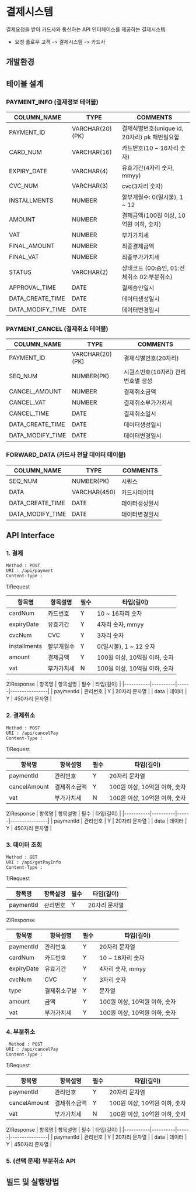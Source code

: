 # 결제시스템
결제요청을 받아 카드사와 통신하는 API 인터페이스를 제공하는 결제시스템.

* 요청 플로우
고객 -> 결제시스템 -> 카드사

## 개발환경

## 테이블 설계

### PAYMENT_INFO (결제정보 테이블)
| COLUMN_NAME      | TYPE        | COMMENTS                                      |
|------------------|-------------|-----------------------------------------------|
| PAYMENT_ID       | VARCHAR(20)(PK) | 결제식별번호(unique id, 20자리) pk 채번필요함 |
| CARD_NUM         | VARCHAR(16) | 카드번호(10 ~ 16자리 숫자)                    |
| EXPIRY_DATE      | VARCHAR(4)  | 유효기간(4자리 숫자, mmyy)                    |
| CVC_NUM          | VARCHAR(3)  | cvc(3자리 숫자)                               |
| INSTALLMENTS     | NUMBER      | 할부개월수: 0(일시불), 1 ~ 12                 |
| AMOUNT           | NUMBER      | 결제금액(100원 이상, 10억원 이하, 숫자)       |
| VAT              | NUMBER      | 부가가치세                                    |
| FINAL_AMOUNT     | NUMBER      | 최종결제금액                                  |
| FINAL_VAT        | NUMBER      | 최종부가가치세                                |
| STATUS           | VARCHAR(2)  | 상태코드 (00:승인, 01:전체취소 02:부분취소)   |
| APPROVAL_TIME    | DATE        | 결제승인일시                                  |
| DATA_CREATE_TIME | DATE        | 데이터생성일시                                |
| DATA_MODIFY_TIME | DATE        | 데이터변경일시                                |  


### PAYMENT_CANCEL (결제취소 테이블)
| COLUMN_NAME      | TYPE        | COMMENTS                               |
|------------------|-------------|----------------------------------------|
| PAYMENT_ID       | VARCHAR(20)(PK) | 결제식별번호(20자리)              |
| SEQ_NUM          | NUMBER(PK)      | 시퀀스번호(10자리) 관리번호별 생성 |
| CANCEL_AMOUNT    | NUMBER      | 결제취소금액                           |
| CANCEL_VAT       | NUMBER      | 결제취소부가가치세                     |
| CANCEL_TIME      | DATE        | 결제취소일시                           |
| DATA_CREATE_TIME | DATE        | 데이터생성일시                         |
| DATA_MODIFY_TIME | DATE        | 데이터변경일시                         |

### FORWARD_DATA (카드사 전달 데이터 테이블)
| COLUMN_NAME      | TYPE         | COMMENTS       |
|------------------|--------------|----------------|
| SEQ_NUM          | NUMBER(PK)      | 시퀀스         |
| DATA             | VARCHAR(450) | 카드사데이터   |
| DATA_CREATE_TIME | DATE         | 데이터생성일시 |
| DATA_MODIFY_TIME | DATE         | 데이터변경일시 |

## API Interface

  ### 1. 결제
    Method : POST
    URI : /api/payment
    Content-Type : 
  
1)Request
  
  | 항목명       | 항목설명   | 필수 | 타입(길이)                    |
|--------------|------------|------|-------------------------------|
| cardNum      | 카드번호   |   Y  | 10 ~ 16자리 숫자              |
| expiryDate   | 유효기간   |   Y  | 4자리 숫자, mmyy              |
| cvcNum       | CVC        |   Y  | 3자리 숫자                    |
| installments | 할부개월수 |   Y  | 0(일시불), 1 ~ 12 숫자        |
| amount       | 결제금액   |   Y  | 100원 이상, 10억원 이하, 숫자 |
| vat          | 부가가치세 |   N  | 100원 이상, 10억원 이하, 숫자 |
  
2)Response
| 항목명    | 항목설명 | 필수 | 타입(길이)     |
|-----------|----------|------|----------------|
| paymentId | 관리번호 |   Y  | 20자리 문자열  |
| data      | 데이터   |   Y  | 450자리 문자열 |

  ### 2. 결제취소
    Method : POST
    URI : /api/cancelPay
    Content-Type : 
    
1)Request

  | 항목명       | 항목설명     | 필수 | 타입(길이)                    |
|--------------|--------------|------|-------------------------------|
| paymentId    | 관리번호     |   Y  | 20자리 문자열                 |
| cancelAmount | 결제취소금액 |   Y  | 100원 이상, 10억원 이하, 숫자 |
| vat          | 부가가치세   |   N  | 100원 이상, 10억원 이하, 숫자 |

2)Response
| 항목명    | 항목설명 | 필수 | 타입(길이)     |
|-----------|----------|------|----------------|
| paymentId | 관리번호 |   Y  | 20자리 문자열  |
| data      | 데이터   |   Y  | 450자리 문자열 |


  ### 3. 데이터 조회
    Method : GET
    URI : /api/getPayInfo
    Content-Type : 
    
1)Request

  | 항목명       | 항목설명     | 필수 | 타입(길이)                    |
|--------------|--------------|------|-------------------------------|
| paymentId    | 관리번호     |   Y  | 20자리 문자열                 |

2)Response

  | 항목명       | 항목설명   | 필수 | 타입(길이)                    |
|--------------|------------|------|-------------------------------|
| paymentId    | 관리번호     |   Y  | 20자리 문자열                 |
| cardNum      | 카드번호   |   Y  | 10 ~ 16자리 숫자              |
| expiryDate   | 유효기간   |   Y  | 4자리 숫자, mmyy              |
| cvcNum       | CVC        |   Y  | 3자리 숫자                    |
| type        | 결제취소구분  |   Y  | 문자열                    |
| amount       | 금액   |   Y  | 100원 이상, 10억원 이하, 숫자 |
| vat          | 부가가치세 |   Y  | 100원 이상, 10억원 이하, 숫자 |
  
  ### 4. 부분취소
     Method : POST
    URI : /api/cancelPay
    Content-Type : 
    
1)Request

  | 항목명       | 항목설명     | 필수 | 타입(길이)                    |
|--------------|--------------|------|-------------------------------|
| paymentId    | 관리번호     |   Y  | 20자리 문자열                 |
| cancelAmount | 결제취소금액 |   Y  | 100원 이상, 10억원 이하, 숫자 |
| vat          | 부가가치세   |   N  | 100원 이상, 10억원 이하, 숫자 |

2)Response
| 항목명    | 항목설명 | 필수 | 타입(길이)     |
|-----------|----------|------|----------------|
| paymentId | 관리번호 |   Y  | 20자리 문자열  |
| data      | 데이터   |   Y  | 450자리 문자열 |

  ### 5. (선택 문제) 부분취소 API
  
## 빌드 및 실행방법
